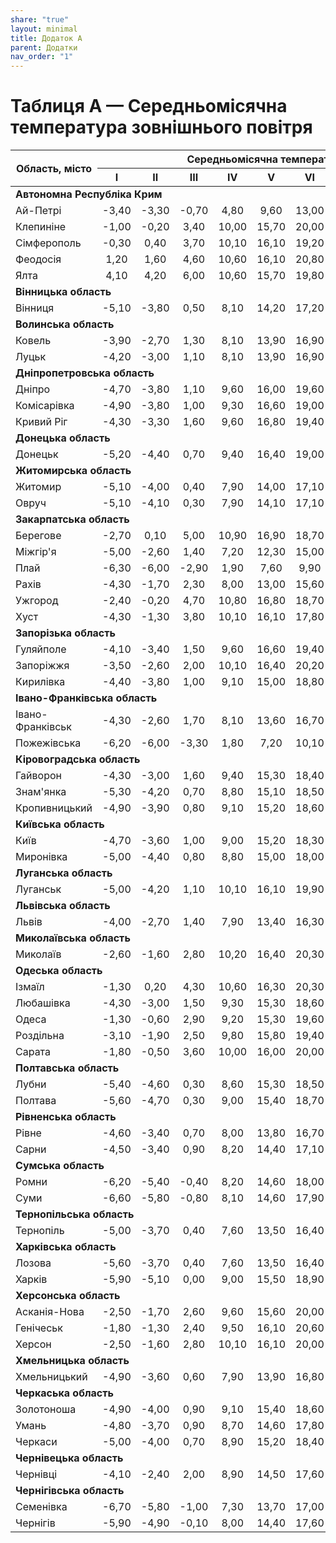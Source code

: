 ```yaml
---
share: "true"
layout: minimal
title: Додаток А
parent: Додатки
nav_order: "1"
---
```



# Таблиця А — Середньомісячна температура зовнішнього повітря

<table class="js-table">
  <thead>
    <tr>
      <th rowspan="2">Область, місто</th>
      <th colspan="12">Середньомісячна температура зовнішнього повітря, ℃</th>
      <th rowspan="2">Середня за рік</th>
    </tr>
    <tr>
      <th>I</th>
      <th>II</th>
      <th>III</th>
      <th>IV</th>
      <th>V</th>
      <th>VI</th>
      <th>VII</th>
      <th>VIII</th>
      <th>IX</th>
      <th>X</th>
      <th>XI</th>
      <th>XII</th>
    </tr>
  </thead>
  <tbody>
    <tr>
      <td colspan="14"><b>Автономна Республіка Крим</b></td>
    </tr>
    <tr>
      <td>Ай-Петрі</td>
      <td style="text-align: center;">-3,40</td>
      <td style="text-align: center;">-3,30</td>
      <td style="text-align: center;">-0,70</td>
      <td style="text-align: center;">4,80</td>
      <td style="text-align: center;">9,60</td>
      <td style="text-align: center;">13,00</td>
      <td style="text-align: center;">15,50</td>
      <td style="text-align: center;">15,10</td>
      <td style="text-align: center;">11,00</td>
      <td style="text-align: center;">6,70</td>
      <td style="text-align: center;">2,50</td>
      <td style="text-align: center;">-1,60</td>
      <td style="text-align: center;">5,80</td>
    </tr>
    <tr>
      <td>Клепиніне</td>
      <td style="text-align: center;">-1,00</td>
      <td style="text-align: center;">-0,20</td>
      <td style="text-align: center;">3,40</td>
      <td style="text-align: center;">10,00</td>
      <td style="text-align: center;">15,70</td>
      <td style="text-align: center;">20,00</td>
      <td style="text-align: center;">22,70</td>
      <td style="text-align: center;">21,80</td>
      <td style="text-align: center;">16,70</td>
      <td style="text-align: center;">10,70</td>
      <td style="text-align: center;">5,70</td>
      <td style="text-align: center;">1,60</td>
      <td style="text-align: center;">10,60</td>
    </tr>
    <tr>
      <td>Сімферополь</td>
      <td style="text-align: center;">-0,30</td>
      <td style="text-align: center;">0,40</td>
      <td style="text-align: center;">3,70</td>
      <td style="text-align: center;">10,10</td>
      <td style="text-align: center;">16,10</td>
      <td style="text-align: center;">19,20</td>
      <td style="text-align: center;">21,80</td>
      <td style="text-align: center;">21,30</td>
      <td style="text-align: center;">16,70</td>
      <td style="text-align: center;">11,00</td>
      <td style="text-align: center;">6,10</td>
      <td style="text-align: center;">2,10</td>
      <td style="text-align: center;">10,60</td>
    </tr>
    <tr>
      <td>Феодосія</td>
      <td style="text-align: center;">1,20</td>
      <td style="text-align: center;">1,60</td>
      <td style="text-align: center;">4,60</td>
      <td style="text-align: center;">10,60</td>
      <td style="text-align: center;">16,10</td>
      <td style="text-align: center;">20,80</td>
      <td style="text-align: center;">23,20</td>
      <td style="text-align: center;">23,10</td>
      <td style="text-align: center;">18,40</td>
      <td style="text-align: center;">12,60</td>
      <td style="text-align: center;">7,60</td>
      <td style="text-align: center;">3,80</td>
      <td style="text-align: center;">12,00</td>
    </tr>
    <tr>
      <td>Ялта</td>
      <td style="text-align: center;">4,10</td>
      <td style="text-align: center;">4,20</td>
      <td style="text-align: center;">6,00</td>
      <td style="text-align: center;">10,60</td>
      <td style="text-align: center;">15,70</td>
      <td style="text-align: center;">19,80</td>
      <td style="text-align: center;">23,60</td>
      <td style="text-align: center;">23,20</td>
      <td style="text-align: center;">19,00</td>
      <td style="text-align: center;">13,60</td>
      <td style="text-align: center;">9,50</td>
      <td style="text-align: center;">6,10</td>
      <td style="text-align: center;">13,00</td>
    </tr>
    <tr>
      <td colspan="14"><b>Вінницька область</b></td>
    </tr>
    <tr>
      <td>Вінниця</td>
      <td style="text-align: center;">-5,10</td>
      <td style="text-align: center;">-3,80</td>
      <td style="text-align: center;">0,50</td>
      <td style="text-align: center;">8,10</td>
      <td style="text-align: center;">14,20</td>
      <td style="text-align: center;">17,20</td>
      <td style="text-align: center;">18,70</td>
      <td style="text-align: center;">18,00</td>
      <td style="text-align: center;">13,30</td>
      <td style="text-align: center;">7,60</td>
      <td style="text-align: center;">1,80</td>
      <td style="text-align: center;">-2,90</td>
      <td style="text-align: center;">7,30</td>
    </tr>
    <tr>
      <td colspan="14"><b>Волинська область</b></td>
    </tr>
    <tr>
      <td>Ковель</td>
      <td style="text-align: center;">-3,90</td>
      <td style="text-align: center;">-2,70</td>
      <td style="text-align: center;">1,30</td>
      <td style="text-align: center;">8,10</td>
      <td style="text-align: center;">13,90</td>
      <td style="text-align: center;">16,90</td>
      <td style="text-align: center;">18,20</td>
      <td style="text-align: center;">17,60</td>
      <td style="text-align: center;">13,00</td>
      <td style="text-align: center;">7,90</td>
      <td style="text-align: center;">2,50</td>
      <td style="text-align: center;">-1,90</td>
      <td style="text-align: center;">7,60</td>
    </tr>
    <tr>
      <td>Луцьк</td>
      <td style="text-align: center;">-4,20</td>
      <td style="text-align: center;">-3,00</td>
      <td style="text-align: center;">1,10</td>
      <td style="text-align: center;">8,10</td>
      <td style="text-align: center;">13,90</td>
      <td style="text-align: center;">16,90</td>
      <td style="text-align: center;">18,40</td>
      <td style="text-align: center;">17,70</td>
      <td style="text-align: center;">13,20</td>
      <td style="text-align: center;">7,90</td>
      <td style="text-align: center;">2,40</td>
      <td style="text-align: center;">-2,40</td>
      <td style="text-align: center;">7,50</td>
    </tr>
    <tr>
      <td colspan="14"><b>Дніпропетровська область</b></td>
    </tr>
    <tr>
      <td>Дніпро</td>
      <td style="text-align: center;">-4,70</td>
      <td style="text-align: center;">-3,80</td>
      <td style="text-align: center;">1,10</td>
      <td style="text-align: center;">9,60</td>
      <td style="text-align: center;">16,00</td>
      <td style="text-align: center;">19,60</td>
      <td style="text-align: center;">21,60</td>
      <td style="text-align: center;">20,70</td>
      <td style="text-align: center;">15,40</td>
      <td style="text-align: center;">8,60</td>
      <td style="text-align: center;">2,20</td>
      <td style="text-align: center;">-2,50</td>
      <td style="text-align: center;">8,70</td>
    </tr>
    <tr>
      <td>Комісарівка</td>
      <td style="text-align: center;">-4,90</td>
      <td style="text-align: center;">-3,80</td>
      <td style="text-align: center;">1,00</td>
      <td style="text-align: center;">9,30</td>
      <td style="text-align: center;">16,60</td>
      <td style="text-align: center;">19,00</td>
      <td style="text-align: center;">20,90</td>
      <td style="text-align: center;">20,00</td>
      <td style="text-align: center;">14,70</td>
      <td style="text-align: center;">8,20</td>
      <td style="text-align: center;">2,20</td>
      <td style="text-align: center;">-2,40</td>
      <td style="text-align: center;">8,30</td>
    </tr>
    <tr>
      <td>Кривий Ріг</td>
      <td style="text-align: center;">-4,30</td>
      <td style="text-align: center;">-3,30</td>
      <td style="text-align: center;">1,60</td>
      <td style="text-align: center;">9,60</td>
      <td style="text-align: center;">16,80</td>
      <td style="text-align: center;">19,40</td>
      <td style="text-align: center;">21,50</td>
      <td style="text-align: center;">20,70</td>
      <td style="text-align: center;">15,50</td>
      <td style="text-align: center;">8,90</td>
      <td style="text-align: center;">2,70</td>
      <td style="text-align: center;">-2,00</td>
      <td style="text-align: center;">8,80</td>
    </tr>
    <tr>
      <td colspan="14"><b>Донецька область</b></td>
    </tr>
    <tr>
      <td>Донецьк</td>
      <td style="text-align: center;">-5,20</td>
      <td style="text-align: center;">-4,40</td>
      <td style="text-align: center;">0,70</td>
      <td style="text-align: center;">9,40</td>
      <td style="text-align: center;">16,40</td>
      <td style="text-align: center;">19,00</td>
      <td style="text-align: center;">21,20</td>
      <td style="text-align: center;">19,80</td>
      <td style="text-align: center;">14,90</td>
      <td style="text-align: center;">8,00</td>
      <td style="text-align: center;">1,80</td>
      <td style="text-align: center;">-2,90</td>
      <td style="text-align: center;">8,10</td>
    </tr>
    <tr>
      <td colspan="14"><b>Житомирська область</b></td>
    </tr>
    <tr>
      <td>Житомир</td>
      <td style="text-align: center;">-5,10</td>
      <td style="text-align: center;">-4,00</td>
      <td style="text-align: center;">0,40</td>
      <td style="text-align: center;">7,90</td>
      <td style="text-align: center;">14,00</td>
      <td style="text-align: center;">17,10</td>
      <td style="text-align: center;">18,50</td>
      <td style="text-align: center;">17,70</td>
      <td style="text-align: center;">13,00</td>
      <td style="text-align: center;">7,40</td>
      <td style="text-align: center;">1,70</td>
      <td style="text-align: center;">-2,80</td>
      <td style="text-align: center;">7,20</td>
    </tr>
    <tr>
      <td>Овруч</td>
      <td style="text-align: center;">-5,10</td>
      <td style="text-align: center;">-4,10</td>
      <td style="text-align: center;">0,30</td>
      <td style="text-align: center;">7,90</td>
      <td style="text-align: center;">14,10</td>
      <td style="text-align: center;">17,10</td>
      <td style="text-align: center;">18,50</td>
      <td style="text-align: center;">17,60</td>
      <td style="text-align: center;">12,80</td>
      <td style="text-align: center;">7,10</td>
      <td style="text-align: center;">1,50</td>
      <td style="text-align: center;">-3,10</td>
      <td style="text-align: center;">7,10</td>
    </tr>
    <tr>
      <td colspan="14"><b>Закарпатська область</b></td>
    </tr>
    <tr>
      <td>Берегове</td>
      <td style="text-align: center;">-2,70</td>
      <td style="text-align: center;">0,10</td>
      <td style="text-align: center;">5,00</td>
      <td style="text-align: center;">10,90</td>
      <td style="text-align: center;">16,90</td>
      <td style="text-align: center;">18,70</td>
      <td style="text-align: center;">20,20</td>
      <td style="text-align: center;">19,60</td>
      <td style="text-align: center;">15,70</td>
      <td style="text-align: center;">10,30</td>
      <td style="text-align: center;">4,80</td>
      <td style="text-align: center;">-0,20</td>
      <td style="text-align: center;">9,90</td>
    </tr>
    <tr>
      <td>Міжгір'я</td>
      <td style="text-align: center;">-5,00</td>
      <td style="text-align: center;">-2,60</td>
      <td style="text-align: center;">1,40</td>
      <td style="text-align: center;">7,20</td>
      <td style="text-align: center;">12,30</td>
      <td style="text-align: center;">15,00</td>
      <td style="text-align: center;">16,40</td>
      <td style="text-align: center;">15,80</td>
      <td style="text-align: center;">12,30</td>
      <td style="text-align: center;">7,40</td>
      <td style="text-align: center;">2,50</td>
      <td style="text-align: center;">2,40</td>
      <td style="text-align: center;">6,70</td>
    </tr>
    <tr>
      <td>Плай</td>
      <td style="text-align: center;">-6,30</td>
      <td style="text-align: center;">-6,00</td>
      <td style="text-align: center;">-2,90</td>
      <td style="text-align: center;">1,90</td>
      <td style="text-align: center;">7,60</td>
      <td style="text-align: center;">9,90</td>
      <td style="text-align: center;">11,40</td>
      <td style="text-align: center;">11,50</td>
      <td style="text-align: center;">7,70</td>
      <td style="text-align: center;">3,60</td>
      <td style="text-align: center;">-1,40</td>
      <td style="text-align: center;">-5,10</td>
      <td style="text-align: center;">2,70</td>
    </tr>
    <tr>
      <td>Рахів</td>
      <td style="text-align: center;">-4,30</td>
      <td style="text-align: center;">-1,70</td>
      <td style="text-align: center;">2,30</td>
      <td style="text-align: center;">8,00</td>
      <td style="text-align: center;">13,00</td>
      <td style="text-align: center;">15,60</td>
      <td style="text-align: center;">17,00</td>
      <td style="text-align: center;">16,40</td>
      <td style="text-align: center;">12,90</td>
      <td style="text-align: center;">7,80</td>
      <td style="text-align: center;">2,80</td>
      <td style="text-align: center;">-1,80</td>
      <td style="text-align: center;">7,30</td>
    </tr>
    <tr>
      <td>Ужгород</td>
      <td style="text-align: center;">-2,40</td>
      <td style="text-align: center;">-0,20</td>
      <td style="text-align: center;">4,70</td>
      <td style="text-align: center;">10,80</td>
      <td style="text-align: center;">16,80</td>
      <td style="text-align: center;">18,70</td>
      <td style="text-align: center;">20,30</td>
      <td style="text-align: center;">19,80</td>
      <td style="text-align: center;">15,50</td>
      <td style="text-align: center;">10,20</td>
      <td style="text-align: center;">4,70</td>
      <td style="text-align: center;">-0,50</td>
      <td style="text-align: center;">9,80</td>
    </tr>
    <tr>
      <td>Хуст</td>
      <td style="text-align: center;">-4,30</td>
      <td style="text-align: center;">-1,30</td>
      <td style="text-align: center;">3,80</td>
      <td style="text-align: center;">10,10</td>
      <td style="text-align: center;">16,10</td>
      <td style="text-align: center;">17,80</td>
      <td style="text-align: center;">19,20</td>
      <td style="text-align: center;">18,50</td>
      <td style="text-align: center;">14,50</td>
      <td style="text-align: center;">8,90</td>
      <td style="text-align: center;">3,70</td>
      <td style="text-align: center;">-1,30</td>
      <td style="text-align: center;">8,70</td>
    </tr>
    <tr>
      <td colspan="14"><b>Запорізька область</b></td>
    </tr>
    <tr>
      <td>Гуляйполе</td>
      <td style="text-align: center;">-4,10</td>
      <td style="text-align: center;">-3,40</td>
      <td style="text-align: center;">1,50</td>
      <td style="text-align: center;">9,60</td>
      <td style="text-align: center;">16,60</td>
      <td style="text-align: center;">19,40</td>
      <td style="text-align: center;">21,60</td>
      <td style="text-align: center;">20,50</td>
      <td style="text-align: center;">15,10</td>
      <td style="text-align: center;">8,40</td>
      <td style="text-align: center;">2,50</td>
      <td style="text-align: center;">-1,90</td>
      <td style="text-align: center;">8,70</td>
    </tr>
    <tr>
      <td>Запоріжжя</td>
      <td style="text-align: center;">-3,50</td>
      <td style="text-align: center;">-2,60</td>
      <td style="text-align: center;">2,00</td>
      <td style="text-align: center;">10,10</td>
      <td style="text-align: center;">16,40</td>
      <td style="text-align: center;">20,20</td>
      <td style="text-align: center;">22,40</td>
      <td style="text-align: center;">21,40</td>
      <td style="text-align: center;">16,20</td>
      <td style="text-align: center;">9,60</td>
      <td style="text-align: center;">3,50</td>
      <td style="text-align: center;">-1,10</td>
      <td style="text-align: center;">9,60</td>
    </tr>
    <tr>
      <td>Кирилівка</td>
      <td style="text-align: center;">-4,40</td>
      <td style="text-align: center;">-3,80</td>
      <td style="text-align: center;">1,00</td>
      <td style="text-align: center;">9,10</td>
      <td style="text-align: center;">15,00</td>
      <td style="text-align: center;">18,80</td>
      <td style="text-align: center;">20,60</td>
      <td style="text-align: center;">20,10</td>
      <td style="text-align: center;">14,90</td>
      <td style="text-align: center;">8,10</td>
      <td style="text-align: center;">2,30</td>
      <td style="text-align: center;">-2,20</td>
      <td style="text-align: center;">8,30</td>
    </tr>
    <tr>
      <td colspan="14"><b>Івано-Франківська область</b></td>
    </tr>
    <tr>
      <td>Івано-Франківськ</td>
      <td style="text-align: center;">-4,30</td>
      <td style="text-align: center;">-2,60</td>
      <td style="text-align: center;">1,70</td>
      <td style="text-align: center;">8,10</td>
      <td style="text-align: center;">13,60</td>
      <td style="text-align: center;">16,70</td>
      <td style="text-align: center;">18,30</td>
      <td style="text-align: center;">17,70</td>
      <td style="text-align: center;">13,40</td>
      <td style="text-align: center;">8,00</td>
      <td style="text-align: center;">2,50</td>
      <td style="text-align: center;">-2,40</td>
      <td style="text-align: center;">7,60</td>
    </tr>
    <tr>
      <td>Пожежівська</td>
      <td style="text-align: center;">-6,20</td>
      <td style="text-align: center;">-6,00</td>
      <td style="text-align: center;">-3,30</td>
      <td style="text-align: center;">1,80</td>
      <td style="text-align: center;">7,20</td>
      <td style="text-align: center;">10,10</td>
      <td style="text-align: center;">11,70</td>
      <td style="text-align: center;">11,80</td>
      <td style="text-align: center;">8,00</td>
      <td style="text-align: center;">4,10</td>
      <td style="text-align: center;">-0,70</td>
      <td style="text-align: center;">-4,90</td>
      <td style="text-align: center;">2,80</td>
    </tr>
    <tr>
      <td colspan="14"><b>Кіровоградська область</b></td>
    </tr>
    <tr>
      <td>Гайворон</td>
      <td style="text-align: center;">-4,30</td>
      <td style="text-align: center;">-3,00</td>
      <td style="text-align: center;">1,60</td>
      <td style="text-align: center;">9,40</td>
      <td style="text-align: center;">15,30</td>
      <td style="text-align: center;">18,40</td>
      <td style="text-align: center;">20,00</td>
      <td style="text-align: center;">19,20</td>
      <td style="text-align: center;">14,40</td>
      <td style="text-align: center;">8,40</td>
      <td style="text-align: center;">2,70</td>
      <td style="text-align: center;">-1,90</td>
      <td style="text-align: center;">8,40</td>
    </tr>
    <tr>
      <td>Знам'янка</td>
      <td style="text-align: center;">-5,30</td>
      <td style="text-align: center;">-4,20</td>
      <td style="text-align: center;">0,70</td>
      <td style="text-align: center;">8,80</td>
      <td style="text-align: center;">15,10</td>
      <td style="text-align: center;">18,50</td>
      <td style="text-align: center;">20,30</td>
      <td style="text-align: center;">19,50</td>
      <td style="text-align: center;">14,40</td>
      <td style="text-align: center;">7,90</td>
      <td style="text-align: center;">2,00</td>
      <td style="text-align: center;">-2,80</td>
      <td style="text-align: center;">7,90</td>
    </tr>
    <tr>
      <td>Кропивницький</td>
      <td style="text-align: center;">-4,90</td>
      <td style="text-align: center;">-3,90</td>
      <td style="text-align: center;">0,80</td>
      <td style="text-align: center;">9,10</td>
      <td style="text-align: center;">15,20</td>
      <td style="text-align: center;">18,60</td>
      <td style="text-align: center;">20,40</td>
      <td style="text-align: center;">19,70</td>
      <td style="text-align: center;">14,70</td>
      <td style="text-align: center;">8,20</td>
      <td style="text-align: center;">2,10</td>
      <td style="text-align: center;">-2,60</td>
      <td style="text-align: center;">8,10</td>
    </tr>
    <tr>
      <td colspan="14"><b>Київська область</b></td>
    </tr>
    <tr>
      <td>Київ</td>
      <td style="text-align: center;">-4,70</td>
      <td style="text-align: center;">-3,60</td>
      <td style="text-align: center;">1,00</td>
      <td style="text-align: center;">9,00</td>
      <td style="text-align: center;">15,20</td>
      <td style="text-align: center;">18,30</td>
      <td style="text-align: center;">19,80</td>
      <td style="text-align: center;">19,00</td>
      <td style="text-align: center;">13,90</td>
      <td style="text-align: center;">8,10</td>
      <td style="text-align: center;">1,90</td>
      <td style="text-align: center;">-2,50</td>
      <td style="text-align: center;">8,00</td>
    </tr>
    <tr>
      <td>Миронівка</td>
      <td style="text-align: center;">-5,00</td>
      <td style="text-align: center;">-4,40</td>
      <td style="text-align: center;">0,80</td>
      <td style="text-align: center;">8,80</td>
      <td style="text-align: center;">15,00</td>
      <td style="text-align: center;">18,00</td>
      <td style="text-align: center;">19,80</td>
      <td style="text-align: center;">19,00</td>
      <td style="text-align: center;">14,10</td>
      <td style="text-align: center;">8,00</td>
      <td style="text-align: center;">1,80</td>
      <td style="text-align: center;">-2,70</td>
      <td style="text-align: center;">7,80</td>
    </tr>
    <tr>
      <td colspan="14"><b>Луганська область</b></td>
    </tr>
    <tr>
      <td>Луганськ</td>
      <td style="text-align: center;">-5,00</td>
      <td style="text-align: center;">-4,20</td>
      <td style="text-align: center;">1,10</td>
      <td style="text-align: center;">10,10</td>
      <td style="text-align: center;">16,10</td>
      <td style="text-align: center;">19,90</td>
      <td style="text-align: center;">22,00</td>
      <td style="text-align: center;">20,70</td>
      <td style="text-align: center;">15,10</td>
      <td style="text-align: center;">8,20</td>
      <td style="text-align: center;">2,20</td>
      <td style="text-align: center;">-2,50</td>
      <td style="text-align: center;">8,60</td>
    </tr>
    <tr>
      <td colspan="14"><b>Львівська область</b></td>
    </tr>
    <tr>
      <td>Львів</td>
      <td style="text-align: center;">-4,00</td>
      <td style="text-align: center;">-2,70</td>
      <td style="text-align: center;">1,40</td>
      <td style="text-align: center;">7,90</td>
      <td style="text-align: center;">13,40</td>
      <td style="text-align: center;">16,30</td>
      <td style="text-align: center;">17,70</td>
      <td style="text-align: center;">17,20</td>
      <td style="text-align: center;">13,00</td>
      <td style="text-align: center;">8,00</td>
      <td style="text-align: center;">2,50</td>
      <td style="text-align: center;">-2,20</td>
      <td style="text-align: center;">7,40</td>
    </tr>
    <tr>
      <td colspan="14"><b>Миколаївська область</b></td>
    </tr>
    <tr>
      <td>Миколаїв</td>
      <td style="text-align: center;">-2,60</td>
      <td style="text-align: center;">-1,60</td>
      <td style="text-align: center;">2,80</td>
      <td style="text-align: center;">10,20</td>
      <td style="text-align: center;">16,40</td>
      <td style="text-align: center;">20,30</td>
      <td style="text-align: center;">22,70</td>
      <td style="text-align: center;">22,00</td>
      <td style="text-align: center;">16,80</td>
      <td style="text-align: center;">10,40</td>
      <td style="text-align: center;">4,20</td>
      <td style="text-align: center;">-0,40</td>
      <td style="text-align: center;">10,10</td>
    </tr>
    <tr>
      <td colspan="14"><b>Одеська область</b></td>
    </tr>
    <tr>
      <td>Ізмаїл</td>
      <td style="text-align: center;">-1,30</td>
      <td style="text-align: center;">0,20</td>
      <td style="text-align: center;">4,30</td>
      <td style="text-align: center;">10,60</td>
      <td style="text-align: center;">16,30</td>
      <td style="text-align: center;">20,30</td>
      <td style="text-align: center;">22,30</td>
      <td style="text-align: center;">21,70</td>
      <td style="text-align: center;">17,00</td>
      <td style="text-align: center;">11,20</td>
      <td style="text-align: center;">5,70</td>
      <td style="text-align: center;">0,70</td>
      <td style="text-align: center;">10,80</td>
    </tr>
    <tr>
      <td>Любашівка</td>
      <td style="text-align: center;">-4,30</td>
      <td style="text-align: center;">-3,00</td>
      <td style="text-align: center;">1,50</td>
      <td style="text-align: center;">9,30</td>
      <td style="text-align: center;">15,30</td>
      <td style="text-align: center;">18,60</td>
      <td style="text-align: center;">20,50</td>
      <td style="text-align: center;">19,90</td>
      <td style="text-align: center;">15,10</td>
      <td style="text-align: center;">8,90</td>
      <td style="text-align: center;">2,80</td>
      <td style="text-align: center;">-1,90</td>
      <td style="text-align: center;">8,60</td>
    </tr>
    <tr>
      <td>Одеса</td>
      <td style="text-align: center;">-1,30</td>
      <td style="text-align: center;">-0,60</td>
      <td style="text-align: center;">2,90</td>
      <td style="text-align: center;">9,20</td>
      <td style="text-align: center;">15,30</td>
      <td style="text-align: center;">19,60</td>
      <td style="text-align: center;">22,00</td>
      <td style="text-align: center;">21,60</td>
      <td style="text-align: center;">17,00</td>
      <td style="text-align: center;">11,30</td>
      <td style="text-align: center;">5,80</td>
      <td style="text-align: center;">1,10</td>
      <td style="text-align: center;">10,30</td>
    </tr>
    <tr>
      <td>Роздільна</td>
      <td style="text-align: center;">-3,10</td>
      <td style="text-align: center;">-1,90</td>
      <td style="text-align: center;">2,50</td>
      <td style="text-align: center;">9,80</td>
      <td style="text-align: center;">15,80</td>
      <td style="text-align: center;">19,40</td>
      <td style="text-align: center;">21,50</td>
      <td style="text-align: center;">21,00</td>
      <td style="text-align: center;">16,10</td>
      <td style="text-align: center;">9,90</td>
      <td style="text-align: center;">3,90</td>
      <td style="text-align: center;">-0,90</td>
      <td style="text-align: center;">9,50</td>
    </tr>
    <tr>
      <td>Сарата</td>
      <td style="text-align: center;">-1,80</td>
      <td style="text-align: center;">-0,50</td>
      <td style="text-align: center;">3,60</td>
      <td style="text-align: center;">10,00</td>
      <td style="text-align: center;">16,00</td>
      <td style="text-align: center;">20,00</td>
      <td style="text-align: center;">22,10</td>
      <td style="text-align: center;">21,30</td>
      <td style="text-align: center;">16,40</td>
      <td style="text-align: center;">10,50</td>
      <td style="text-align: center;">5,10</td>
      <td style="text-align: center;">0,20</td>
      <td style="text-align: center;">10,20</td>
    </tr>
    <tr>
      <td colspan="14"><b>Полтавська область</b></td>
    </tr>
    <tr>
      <td>Лубни</td>
      <td style="text-align: center;">-5,40</td>
      <td style="text-align: center;">-4,60</td>
      <td style="text-align: center;">0,30</td>
      <td style="text-align: center;">8,60</td>
      <td style="text-align: center;">15,30</td>
      <td style="text-align: center;">18,50</td>
      <td style="text-align: center;">20,20</td>
      <td style="text-align: center;">19,10</td>
      <td style="text-align: center;">13,70</td>
      <td style="text-align: center;">7,60</td>
      <td style="text-align: center;">1,30</td>
      <td style="text-align: center;">-3,30</td>
      <td style="text-align: center;">7,60</td>
    </tr>
    <tr>
      <td>Полтава</td>
      <td style="text-align: center;">-5,60</td>
      <td style="text-align: center;">-4,70</td>
      <td style="text-align: center;">0,30</td>
      <td style="text-align: center;">9,00</td>
      <td style="text-align: center;">15,40</td>
      <td style="text-align: center;">18,70</td>
      <td style="text-align: center;">20,50</td>
      <td style="text-align: center;">19,70</td>
      <td style="text-align: center;">14,30</td>
      <td style="text-align: center;">7,70</td>
      <td style="text-align: center;">1,30</td>
      <td style="text-align: center;">-3,30</td>
      <td style="text-align: center;">7,80</td>
    </tr>
    <tr>
      <td colspan="14"><b>Рівненська область</b></td>
    </tr>
    <tr>
      <td>Рівне</td>
      <td style="text-align: center;">-4,60</td>
      <td style="text-align: center;">-3,40</td>
      <td style="text-align: center;">0,70</td>
      <td style="text-align: center;">8,00</td>
      <td style="text-align: center;">13,80</td>
      <td style="text-align: center;">16,70</td>
      <td style="text-align: center;">18,20</td>
      <td style="text-align: center;">17,50</td>
      <td style="text-align: center;">13,10</td>
      <td style="text-align: center;">7,70</td>
      <td style="text-align: center;">2,10</td>
      <td style="text-align: center;">-2,60</td>
      <td style="text-align: center;">7,30</td>
    </tr>
    <tr>
      <td>Сарни</td>
      <td style="text-align: center;">-4,50</td>
      <td style="text-align: center;">-3,40</td>
      <td style="text-align: center;">0,90</td>
      <td style="text-align: center;">8,20</td>
      <td style="text-align: center;">14,40</td>
      <td style="text-align: center;">17,10</td>
      <td style="text-align: center;">18,60</td>
      <td style="text-align: center;">17,70</td>
      <td style="text-align: center;">13,00</td>
      <td style="text-align: center;">7,70</td>
      <td style="text-align: center;">2,10</td>
      <td style="text-align: center;">-2,40</td>
      <td style="text-align: center;">7,40</td>
    </tr>
    <tr>
      <td colspan="14"><b>Сумська область</b></td>
    </tr>
    <tr>
      <td>Ромни</td>
      <td style="text-align: center;">-6,20</td>
      <td style="text-align: center;">-5,40</td>
      <td style="text-align: center;">-0,40</td>
      <td style="text-align: center;">8,20</td>
      <td style="text-align: center;">14,60</td>
      <td style="text-align: center;">18,00</td>
      <td style="text-align: center;">19,40</td>
      <td style="text-align: center;">18,40</td>
      <td style="text-align: center;">13,10</td>
      <td style="text-align: center;">6,80</td>
      <td style="text-align: center;">0,70</td>
      <td style="text-align: center;">-4,00</td>
      <td style="text-align: center;">6,90</td>
    </tr>
    <tr>
      <td>Суми</td>
      <td style="text-align: center;">-6,60</td>
      <td style="text-align: center;">-5,80</td>
      <td style="text-align: center;">-0,80</td>
      <td style="text-align: center;">8,10</td>
      <td style="text-align: center;">14,60</td>
      <td style="text-align: center;">17,90</td>
      <td style="text-align: center;">19,50</td>
      <td style="text-align: center;">18,40</td>
      <td style="text-align: center;">13,00</td>
      <td style="text-align: center;">6,70</td>
      <td style="text-align: center;">0,40</td>
      <td style="text-align: center;">-4,30</td>
      <td style="text-align: center;">6,80</td>
    </tr>
    <tr>
      <td colspan="14"><b>Тернопільська область</b></td>
    </tr>
    <tr>
      <td>Тернопіль</td>
      <td style="text-align: center;">-5,00</td>
      <td style="text-align: center;">-3,70</td>
      <td style="text-align: center;">0,40</td>
      <td style="text-align: center;">7,60</td>
      <td style="text-align: center;">13,50</td>
      <td style="text-align: center;">16,40</td>
      <td style="text-align: center;">17,80</td>
      <td style="text-align: center;">17,20</td>
      <td style="text-align: center;">12,80</td>
      <td style="text-align: center;">7,50</td>
      <td style="text-align: center;">1,80</td>
      <td style="text-align: center;">-3,10</td>
      <td style="text-align: center;">6,90</td>
    </tr>
    <tr>
      <td colspan="14"><b>Харківська область</b></td>
    </tr>
    <tr>
      <td>Лозова</td>
      <td style="text-align: center;">-5,60</td>
      <td style="text-align: center;">-3,70</td>
      <td style="text-align: center;">0,40</td>
      <td style="text-align: center;">7,60</td>
      <td style="text-align: center;">13,50</td>
      <td style="text-align: center;">16,40</td>
      <td style="text-align: center;">17,80</td>
      <td style="text-align: center;">17,20</td>
      <td style="text-align: center;">12,80</td>
      <td style="text-align: center;">7,50</td>
      <td style="text-align: center;">1,80</td>
      <td style="text-align: center;">-3,10</td>
      <td style="text-align: center;">6,90</td>
    </tr>
    <tr>
      <td>Харків</td>
      <td style="text-align: center;">-5,90</td>
      <td style="text-align: center;">-5,10</td>
      <td style="text-align: center;">0,00</td>
      <td style="text-align: center;">9,00</td>
      <td style="text-align: center;">15,50</td>
      <td style="text-align: center;">18,90</td>
      <td style="text-align: center;">20,70</td>
      <td style="text-align: center;">19,70</td>
      <td style="text-align: center;">14,10</td>
      <td style="text-align: center;">7,50</td>
      <td style="text-align: center;">1,00</td>
      <td style="text-align: center;">-3,70</td>
      <td style="text-align: center;">7,60</td>
    </tr>
    <tr>
      <td colspan="14"><b>Херсонська область</b></td>
    </tr>
    <tr>
      <td>Асканія-Нова</td>
      <td style="text-align: center;">-2,50</td>
      <td style="text-align: center;">-1,70</td>
      <td style="text-align: center;">2,60</td>
      <td style="text-align: center;">9,60</td>
      <td style="text-align: center;">15,60</td>
      <td style="text-align: center;">20,00</td>
      <td style="text-align: center;">22,50</td>
      <td style="text-align: center;">21,80</td>
      <td style="text-align: center;">16,50</td>
      <td style="text-align: center;">9,90</td>
      <td style="text-align: center;">4,20</td>
      <td style="text-align: center;">0,00</td>
      <td style="text-align: center;">9,90</td>
    </tr>
    <tr>
      <td>Генічеськ</td>
      <td style="text-align: center;">-1,80</td>
      <td style="text-align: center;">-1,30</td>
      <td style="text-align: center;">2,40</td>
      <td style="text-align: center;">9,50</td>
      <td style="text-align: center;">16,10</td>
      <td style="text-align: center;">20,60</td>
      <td style="text-align: center;">23,10</td>
      <td style="text-align: center;">22,40</td>
      <td style="text-align: center;">17,50</td>
      <td style="text-align: center;">11,00</td>
      <td style="text-align: center;">6,20</td>
      <td style="text-align: center;">6,70</td>
      <td style="text-align: center;">10,50</td>
    </tr>
    <tr>
      <td>Херсон</td>
      <td style="text-align: center;">-2,50</td>
      <td style="text-align: center;">-1,60</td>
      <td style="text-align: center;">2,80</td>
      <td style="text-align: center;">10,10</td>
      <td style="text-align: center;">16,10</td>
      <td style="text-align: center;">20,00</td>
      <td style="text-align: center;">22,40</td>
      <td style="text-align: center;">21,60</td>
      <td style="text-align: center;">16,50</td>
      <td style="text-align: center;">10,10</td>
      <td style="text-align: center;">4,30</td>
      <td style="text-align: center;">-0,20</td>
      <td style="text-align: center;">10,00</td>
    </tr>
    <tr>
      <td colspan="14"><b>Хмельницька область</b></td>
    </tr>
    <tr>
      <td>Хмельницький</td>
      <td style="text-align: center;">-4,90</td>
      <td style="text-align: center;">-3,60</td>
      <td style="text-align: center;">0,60</td>
      <td style="text-align: center;">7,90</td>
      <td style="text-align: center;">13,90</td>
      <td style="text-align: center;">16,80</td>
      <td style="text-align: center;">18,40</td>
      <td style="text-align: center;">17,70</td>
      <td style="text-align: center;">13,10</td>
      <td style="text-align: center;">7,60</td>
      <td style="text-align: center;">1,90</td>
      <td style="text-align: center;">-2,90</td>
      <td style="text-align: center;">7,20</td>
    </tr>
    <tr>
      <td colspan="14"><b>Черкаська область</b></td>
    </tr>
    <tr>
      <td>Золотоноша</td>
      <td style="text-align: center;">-4,90</td>
      <td style="text-align: center;">-4,00</td>
      <td style="text-align: center;">0,90</td>
      <td style="text-align: center;">9,10</td>
      <td style="text-align: center;">15,40</td>
      <td style="text-align: center;">18,60</td>
      <td style="text-align: center;">20,20</td>
      <td style="text-align: center;">19,10</td>
      <td style="text-align: center;">14,00</td>
      <td style="text-align: center;">7,80</td>
      <td style="text-align: center;">1,90</td>
      <td style="text-align: center;">-2,90</td>
      <td style="text-align: center;">7,20</td>
    </tr>
    <tr>
      <td>Умань</td>
      <td style="text-align: center;">-4,80</td>
      <td style="text-align: center;">-3,70</td>
      <td style="text-align: center;">0,90</td>
      <td style="text-align: center;">8,70</td>
      <td style="text-align: center;">14,60</td>
      <td style="text-align: center;">17,80</td>
      <td style="text-align: center;">19,40</td>
      <td style="text-align: center;">18,60</td>
      <td style="text-align: center;">13,60</td>
      <td style="text-align: center;">7,70</td>
      <td style="text-align: center;">2,00</td>
      <td style="text-align: center;">-2,50</td>
      <td style="text-align: center;">7,70</td>
    </tr>
    <tr>
      <td>Черкаси</td>
      <td style="text-align: center;">-5,00</td>
      <td style="text-align: center;">-4,00</td>
      <td style="text-align: center;">0,70</td>
      <td style="text-align: center;">8,90</td>
      <td style="text-align: center;">15,20</td>
      <td style="text-align: center;">18,40</td>
      <td style="text-align: center;">20,10</td>
      <td style="text-align: center;">19,30</td>
      <td style="text-align: center;">14,20</td>
      <td style="text-align: center;">7,90</td>
      <td style="text-align: center;">2,00</td>
      <td style="text-align: center;">-2,70</td>
      <td style="text-align: center;">7,90</td>
    </tr>
    <tr>
      <td colspan="14"><b>Чернівецька область</b></td>
    </tr>
    <tr>
      <td>Чернівці</td>
      <td style="text-align: center;">-4,10</td>
      <td style="text-align: center;">-2,40</td>
      <td style="text-align: center;">2,00</td>
      <td style="text-align: center;">8,90</td>
      <td style="text-align: center;">14,50</td>
      <td style="text-align: center;">17,60</td>
      <td style="text-align: center;">19,10</td>
      <td style="text-align: center;">18,40</td>
      <td style="text-align: center;">14,10</td>
      <td style="text-align: center;">8,70</td>
      <td style="text-align: center;">2,70</td>
      <td style="text-align: center;">-2,10</td>
      <td style="text-align: center;">8,10</td>
    </tr>
    <tr>
      <td colspan="14"><b>Чернігівська область</b></td>
    </tr>
    <tr>
      <td>Семенівка</td>
      <td style="text-align: center;">-6,70</td>
      <td style="text-align: center;">-5,80</td>
      <td style="text-align: center;">-1,00</td>
      <td style="text-align: center;">7,30</td>
      <td style="text-align: center;">13,70</td>
      <td style="text-align: center;">17,00</td>
      <td style="text-align: center;">18,50</td>
      <td style="text-align: center;">17,40</td>
      <td style="text-align: center;">12,20</td>
      <td style="text-align: center;">6,20</td>
      <td style="text-align: center;">0,20</td>
      <td style="text-align: center;">-4,00</td>
      <td style="text-align: center;">6,30</td>
    </tr>
    <tr>
      <td>Чернігів</td>
      <td style="text-align: center;">-5,90</td>
      <td style="text-align: center;">-4,90</td>
      <td style="text-align: center;">-0,10</td>
      <td style="text-align: center;">8,00</td>
      <td style="text-align: center;">14,40</td>
      <td style="text-align: center;">17,60</td>
      <td style="text-align: center;">19,20</td>
      <td style="text-align: center;">18,10</td>
      <td style="text-align: center;">12,90</td>
      <td style="text-align: center;">6,90</td>
      <td style="text-align: center;">1,00</td>
      <td style="text-align: center;">-3,50</td>
      <td style="text-align: center;">7,00</td>
    </tr>
  </tbody>
</table>
